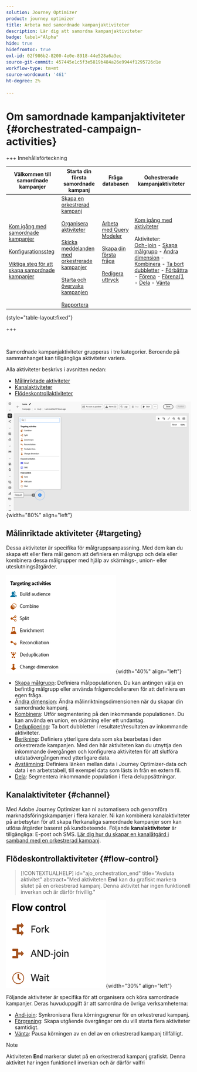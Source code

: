 ```yaml
---
solution: Journey Optimizer
product: journey optimizer
title: Arbeta med samordnade kampanjaktiviteter
description: Lär dig att samordna kampanjaktiviteter
badge: label="Alpha"
hide: true
hidefromtoc: true
exl-id: 02f986b2-8200-4e0e-8918-44e528a6a3ec
source-git-commit: 457445e1c5f3e5819b484a26e9944f1295726d1e
workflow-type: tm+mt
source-wordcount: '461'
ht-degree: 2%

---
```


# Om samordnade kampanjaktiviteter {#orchestrated-campaign-activities}

+++ Innehållsförteckning

| Välkommen till samordnade kampanjer | Starta din första samordnade kampanj | Fråga databasen | Ochestrerade kampanjaktiviteter |
|---|---|---|---|
| [Kom igång med samordnade kampanjer](../gs-orchestrated-campaigns.md)<br/><br/>[Konfigurationssteg](../configuration-steps.md)<br/><br/>[Viktiga steg för att skapa samordnade kampanjer](../gs-campaign-creation.md) | [Skapa en orkestrerad kampanj](../create-orchestrated-campaign.md)<br/><br/>[Organisera aktiviteter](../orchestrate-activities.md)<br/><br/>[Skicka meddelanden med orkestrerade kampanjer](../send-messages.md)<br/><br/>[Starta och övervaka kampanjen](../start-monitor-campaigns.md)<br/><br/>[Rapportera](../reporting-campaigns.md) | [Arbeta med Query Modeler](../orchestrated-rule-builder.md)<br/><br/>[Skapa din första fråga](../build-query.md)<br/><br/>[Redigera uttryck](../edit-expressions.md) | [Kom igång med aktiviteter](about-activities.md)<br/><br/>Aktiviteter:<br/>[Och-join](and-join.md) - [Skapa målgrupp](build-audience.md) - [Ändra dimension](change-dimension.md) - [Kombinera](combine.md) - [Ta bort dubbletter](deduplication.md) - [Förbättra](enrichment.md) - [Förena](fork.md) - [Förena&lbrace;1 ](reconciliation.md) - [Dela](split.md) - [Vänta](wait.md) |

{style="table-layout:fixed"}

+++

<br/>

Samordnade kampanjaktiviteter grupperas i tre kategorier. Beroende på sammanhanget kan tillgängliga aktiviteter variera.

Alla aktiviteter beskrivs i avsnitten nedan:

* [Målinriktade aktiviteter](#targeting)
* [Kanalaktiviteter](#channel)
* [Flödeskontrollaktiviteter](#flow-control)

![Lista över tillgängliga aktiviteter på arbetsytan](../assets/orchestrated-activities.png){width="80%" align="left"}

## Målinriktade aktiviteter {#targeting}

Dessa aktiviteter är specifika för målgruppsanpassning. Med dem kan du skapa ett eller flera mål genom att definiera en målgrupp och dela eller kombinera dessa målgrupper med hjälp av skärnings-, union- eller uteslutningsåtgärder.

![Lista över målinriktade aktiviteter](../assets/targeting-activities.png){width="40%" align="left"}

* [Skapa målgrupp](build-audience.md): Definiera målpopulationen. Du kan antingen välja en befintlig målgrupp eller använda frågemodelleraren för att definiera en egen fråga.
* [Ändra dimension](change-dimension.md): Ändra målinriktningsdimensionen när du skapar din samordnade kampanj.
* [Kombinera](combine.md): Utför segmentering på den inkommande populationen. Du kan använda en union, en skärning eller ett undantag.
* [Deduplicering](deduplication.md): Ta bort dubbletter i resultatet/resultaten av inkommande aktiviteter.
* [Berikning](enrichment.md): Definiera ytterligare data som ska bearbetas i den orkestrerade kampanjen. Med den här aktiviteten kan du utnyttja den inkommande övergången och konfigurera aktiviteten för att slutföra utdataövergången med ytterligare data.
* [Avstämning](reconciliation.md): Definiera länken mellan data i Journey Optimizer-data och data i en arbetstabell, till exempel data som lästs in från en extern fil.
* [Dela](split.md): Segmentera inkommande population i flera deluppsättningar.

## Kanalaktiviteter {#channel}

Med Adobe Journey Optimizer kan ni automatisera och genomföra marknadsföringskampanjer i flera kanaler. Ni kan kombinera kanalaktiviteter på arbetsytan för att skapa flerkanaliga samordnade kampanjer som kan utlösa åtgärder baserat på kundbeteende. Följande **kanalaktiviteter** är tillgängliga: E-post och SMS. [Lär dig hur du skapar en kanalåtgärd i samband med en orkestrerad kampanj](channels.md).

## Flödeskontrollaktiviteter {#flow-control}

>[!CONTEXTUALHELP]
>id="ajo_orchestration_end"
>title="Avsluta aktivitet"
>abstract="Med aktiviteten **End** kan du grafiskt markera slutet på en orkestrerad kampanj. Denna aktivitet har ingen funktionell inverkan och är därför frivillig."

![Lista över flödeskontrollaktiviteter](../assets/flow-control-activities.png){width="30%" align="left"}

Följande aktiviteter är specifika för att organisera och köra samordnade kampanjer. Deras huvuduppgift är att samordna de övriga verksamheterna:

* [And-join](and-join.md): Synkronisera flera körningsgrenar för en orkestrerad kampanj.
* [Förgrening](fork.md): Skapa utgående övergångar om du vill starta flera aktiviteter samtidigt.
* [Vänta](wait.md): Pausa körningen av en del av en orkestrerad kampanj tillfälligt.
  <!--* [Test](test.md): Enable transitions based on specified conditions.-->

>[!NOTE]
>Aktiviteten **End** markerar slutet på en orkestrerad kampanj grafiskt. Denna aktivitet har ingen funktionell inverkan och är därför valfri
